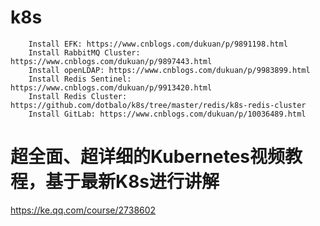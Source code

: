 # k8s
````
    Install EFK: https://www.cnblogs.com/dukuan/p/9891198.html
    Install RabbitMQ Cluster: https://www.cnblogs.com/dukuan/p/9897443.html
    Install openLDAP: https://www.cnblogs.com/dukuan/p/9983899.html
    Install Redis Sentinel: https://www.cnblogs.com/dukuan/p/9913420.html
    Install Redis Cluster: https://github.com/dotbalo/k8s/tree/master/redis/k8s-redis-cluster
    Install GitLab: https://www.cnblogs.com/dukuan/p/10036489.html
````


# 超全面、超详细的Kubernetes视频教程，基于最新K8s进行讲解
https://ke.qq.com/course/2738602



